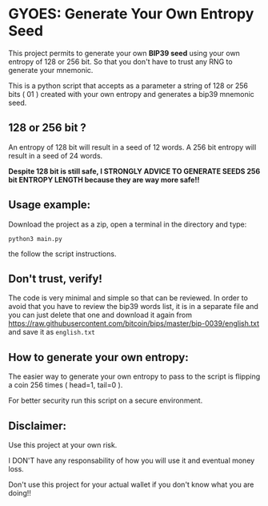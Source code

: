 # GYOES: **G**enerate **Y**our **O**wn **E**ntropy **S**eed

This project permits to generate your own **BIP39 seed** using your own entropy of 128 or 256 bit. So that you don't have to trust any RNG to generate your mnemonic.

This is a python script that accepts as a parameter a string of 128 or 256 bits ( 01 ) created with your own entropy and generates a bip39 mnemonic seed.

## 128 or 256 bit ?
An entropy of 128 bit will result in a seed of 12 words. A 256 bit entropy will result in a seed of 24 words.

**Despite 128 bit is still safe, I STRONGLY ADVICE TO GENERATE SEEDS 256 bit ENTROPY LENGTH because they are way more safe!!**

## Usage example:
Download the project as a zip, open a terminal in the directory and type:

```
python3 main.py
```

the follow the script instructions.

## Don't trust, verify!
The code is very minimal and simple so that can be reviewed. In order to avoid that you have to review the bip39 words list, it is in a separate file and you can just delete that one and download it again from https://raw.githubusercontent.com/bitcoin/bips/master/bip-0039/english.txt and save it as `english.txt`

## How to generate your own entropy:
The easier way to generate your own entropy to pass to the script is flipping a coin 256 times ( head=1, tail=0 ).

For better security run this script on a secure environment.

## Disclaimer:
Use this project at your own risk. 

I DON'T have any responsability of how you will use it and eventual money loss.

Don't use this project for your actual wallet if you don't know what you are doing!!
